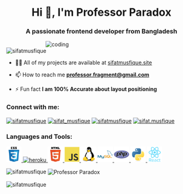 <h1 align="center">Hi 👋, I'm Professor Paradox</h1>
<h3 align="center">A passionate frontend developer from Bangladesh</h3>

<img align="right" alt="coding" width="400" src="https://media.giphy.com/media/v1.Y2lkPTc5MGI3NjExZXA0bml2aTB6YmNhMzE5anlrMzB6NTN3dWdqOTdqdDZ4eG1qZHRlaiZlcD12MV9naWZzX3NlYXJjaCZjdD1n/qgQUggAC3Pfv687qPC/giphy.gif">

<p align="left"> <img src="https://komarev.com/ghpvc/?username=sifatmusfique&label=Profile%20views&color=0e75b6&style=flat" alt="sifatmusfique" /> </p>

- 👨‍💻 All of my projects are available at [sifatmusfique.site](sifatmusfique.site)

- 📫 How to reach me **professor.fragment@gmail.com**

- ⚡ Fun fact **I am 100% Accurate about layout positioning**

<h3 align="left">Connect with me:</h3>
<p align="left">
<a href="https://codepen.io/sifatmusfique" target="blank"><img align="center" src="https://raw.githubusercontent.com/rahuldkjain/github-profile-readme-generator/master/src/images/icons/Social/codepen.svg" alt="sifatmusfique" height="30" width="40" /></a>
<a href="https://twitter.com/sifat_musfique" target="blank"><img align="center" src="https://raw.githubusercontent.com/rahuldkjain/github-profile-readme-generator/master/src/images/icons/Social/twitter.svg" alt="sifat_musfique" height="30" width="40" /></a>
<a href="https://fb.com/sifatmusfique" target="blank"><img align="center" src="https://raw.githubusercontent.com/rahuldkjain/github-profile-readme-generator/master/src/images/icons/Social/facebook.svg" alt="sifatmusfique" height="30" width="40" /></a>
<a href="https://instagram.com/sifat.musfique" target="blank"><img align="center" src="https://raw.githubusercontent.com/rahuldkjain/github-profile-readme-generator/master/src/images/icons/Social/instagram.svg" alt="sifat.musfique" height="30" width="40" /></a>
</p>

<h3 align="left">Languages and Tools:</h3>
<p align="left"> <a href="https://www.w3schools.com/css/" target="_blank" rel="noreferrer"> <img src="https://raw.githubusercontent.com/devicons/devicon/master/icons/css3/css3-original-wordmark.svg" alt="css3" width="40" height="40"/> </a> <a href="https://heroku.com" target="_blank" rel="noreferrer"> <img src="https://www.vectorlogo.zone/logos/heroku/heroku-icon.svg" alt="heroku" width="40" height="40"/> </a> <a href="https://www.w3.org/html/" target="_blank" rel="noreferrer"> <img src="https://raw.githubusercontent.com/devicons/devicon/master/icons/html5/html5-original-wordmark.svg" alt="html5" width="40" height="40"/> </a> <a href="https://developer.mozilla.org/en-US/docs/Web/JavaScript" target="_blank" rel="noreferrer"> <img src="https://raw.githubusercontent.com/devicons/devicon/master/icons/javascript/javascript-original.svg" alt="javascript" width="40" height="40"/> </a> <a href="https://www.linux.org/" target="_blank" rel="noreferrer"> <img src="https://raw.githubusercontent.com/devicons/devicon/master/icons/linux/linux-original.svg" alt="linux" width="40" height="40"/> </a> <a href="https://www.mysql.com/" target="_blank" rel="noreferrer"> <img src="https://raw.githubusercontent.com/devicons/devicon/master/icons/mysql/mysql-original-wordmark.svg" alt="mysql" width="40" height="40"/> </a> <a href="https://www.php.net" target="_blank" rel="noreferrer"> <img src="https://raw.githubusercontent.com/devicons/devicon/master/icons/php/php-original.svg" alt="php" width="40" height="40"/> </a> <a href="https://www.python.org" target="_blank" rel="noreferrer"> <img src="https://raw.githubusercontent.com/devicons/devicon/master/icons/python/python-original.svg" alt="python" width="40" height="40"/> </a> <a href="https://reactjs.org/" target="_blank" rel="noreferrer"> <img src="https://raw.githubusercontent.com/devicons/devicon/master/icons/react/react-original-wordmark.svg" alt="react" width="40" height="40"/> </a> </p>

<p><img align="left" src="https://github-readme-stats.vercel.app/api/top-langs?username=sifatmusfique&show_icons=true&locale=en&layout=compact" alt="sifatmusfique" /></p>

<p>&nbsp;<img align="center" src="https://github-readme-stats.vercel.app/api?username=NotProfessorHere&show_icons=true&locale=en" alt="Professor Paradox" /></p>

<p><img align="center" src="https://github-readme-streak-stats.herokuapp.com/?user=sifatmusfique&" alt="sifatmusfique" /></p>
